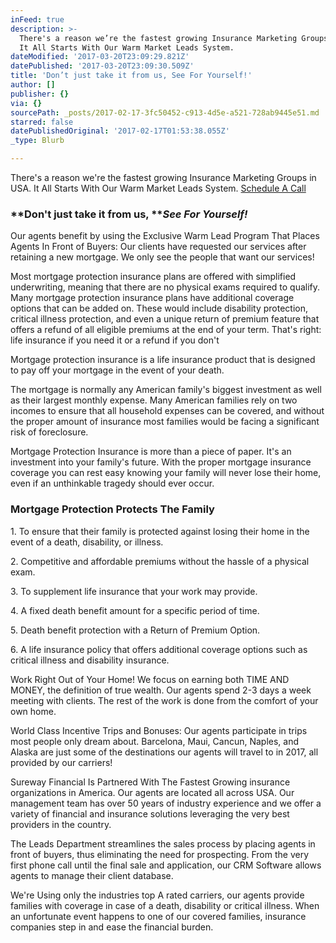 ```yaml
---
inFeed: true
description: >-
  There's a reason we’re the fastest growing Insurance Marketing Groups in USA.
  It All Starts With Our Warm Market Leads System.
dateModified: '2017-03-20T23:09:29.821Z'
datePublished: '2017-03-20T23:09:30.509Z'
title: 'Don’t just take it from us, See For Yourself!'
author: []
publisher: {}
via: {}
sourcePath: _posts/2017-02-17-3fc50452-c913-4d5e-a521-728ab9445e51.md
starred: false
datePublishedOriginal: '2017-02-17T01:53:38.055Z'
_type: Blurb

---
```

There's a reason we're the fastest growing Insurance Marketing Groups in USA. It All Starts With Our Warm Market Leads System.
[Schedule A Call][0]

### **Don't just take it from us, **_**See For Yourself!**_

Our agents benefit by using the Exclusive Warm Lead Program That Places Agents In Front of Buyers: Our clients have requested our services after retaining a new mortgage. We only see the people that want our services!

Most mortgage protection insurance plans are offered with simplified underwriting, meaning that there are no physical exams required to qualify. Many mortgage protection insurance plans have additional coverage options that can be added on. These would include disability protection, critical illness protection, and even a unique return of premium feature that offers a refund of all eligible premiums at the end of your term. That's right: life insurance if you need it or a refund if you don't

Mortgage protection insurance is a life insurance product that is designed to pay off your mortgage in the event of your death.

The mortgage is normally any American family's biggest investment as well as their largest monthly expense. Many American families rely on two incomes to ensure that all household expenses can be covered, and without the proper amount of insurance most families would be facing a significant risk of foreclosure.

Mortgage Protection Insurance is more than a piece of paper. It's an investment into your family's future. With the proper mortgage insurance coverage you can rest easy knowing your family will never lose their home, even if an unthinkable tragedy should ever occur.

### **Mortgage Protection Protects The Family**

1\. To ensure that their family is protected against losing their home in the event of a death, disability, or illness.

2\. Competitive and affordable premiums without the hassle of a physical exam.

3\. To supplement life insurance that your work may provide.

4\. A fixed death benefit amount for a specific period of time.

5\. Death benefit protection with a Return of Premium Option.

6\. A life insurance policy that offers additional coverage options such as critical illness and disability insurance.

Work Right Out of Your Home! We focus on earning both TIME AND MONEY, the definition of true wealth. Our agents spend 2-3 days a week meeting with clients. The rest of the work is done from the comfort of your own home.

World Class Incentive Trips and Bonuses: Our agents participate in trips most people only dream about. Barcelona, Maui, Cancun, Naples, and Alaska are just some of the destinations our agents will travel to in 2017, all provided by our carriers!

Sureway Financial Is Partnered With The Fastest Growing insurance organizations in America. Our agents are located all across USA. Our management team has over 50 years of industry experience and we offer a variety of financial and insurance solutions leveraging the very best providers in the country.

The Leads Department streamlines the sales process by placing agents in front of buyers, thus eliminating the need for prospecting. From the very first phone call until the final sale and application, our CRM Software allows agents to manage their client database.

We're Using only the industries top A rated carriers, our agents provide families with coverage in case of a death, disability or critical illness. When an unfortunate event happens to one of our covered families, insurance companies step in and ease the financial burden.

[0]: https://calendly.com/surewaytolive/15min/02-16-2017?back=1
